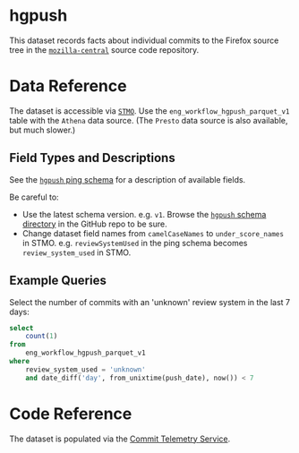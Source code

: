 # hgpush

This dataset records facts about individual commits to the Firefox source tree 
in the [`mozilla-central`](https://hg.mozilla.org/mozilla-central/) source
code repository.

# Data Reference

The dataset is accessible via [`STMO`](https://sql.telemetry.mozilla.org).
Use the `eng_workflow_hgpush_parquet_v1` table with the `Athena` data source.
(The `Presto` data source is also available, but much slower.)

## Field Types and Descriptions

See the [`hgpush` ping schema](https://github.com/mozilla-services/mozilla-pipeline-schemas/blob/dev/schemas/eng-workflow/hgpush/hgpush.1.schema.json)
for a description of available fields.

Be careful to:
 * Use the latest schema version.  e.g. `v1`.  Browse the [`hgpush` schema directory](https://github.com/mozilla-services/mozilla-pipeline-schemas/tree/dev/schemas/eng-workflow/hgpush) in the GitHub repo to be sure.
 * Change dataset field names from `camelCaseNames` to `under_score_names` in STMO. e.g. `reviewSystemUsed` in the ping schema becomes `review_system_used` in STMO.

## Example Queries

Select the number of commits with an 'unknown' review system in the last 7 days:

```sql
select
    count(1)
from
    eng_workflow_hgpush_parquet_v1
where
    review_system_used = 'unknown'
    and date_diff('day', from_unixtime(push_date), now()) < 7
```

# Code Reference

The dataset is populated via the [Commit Telemetry Service](https://github.com/mozilla-conduit/commit-telemetry-service).